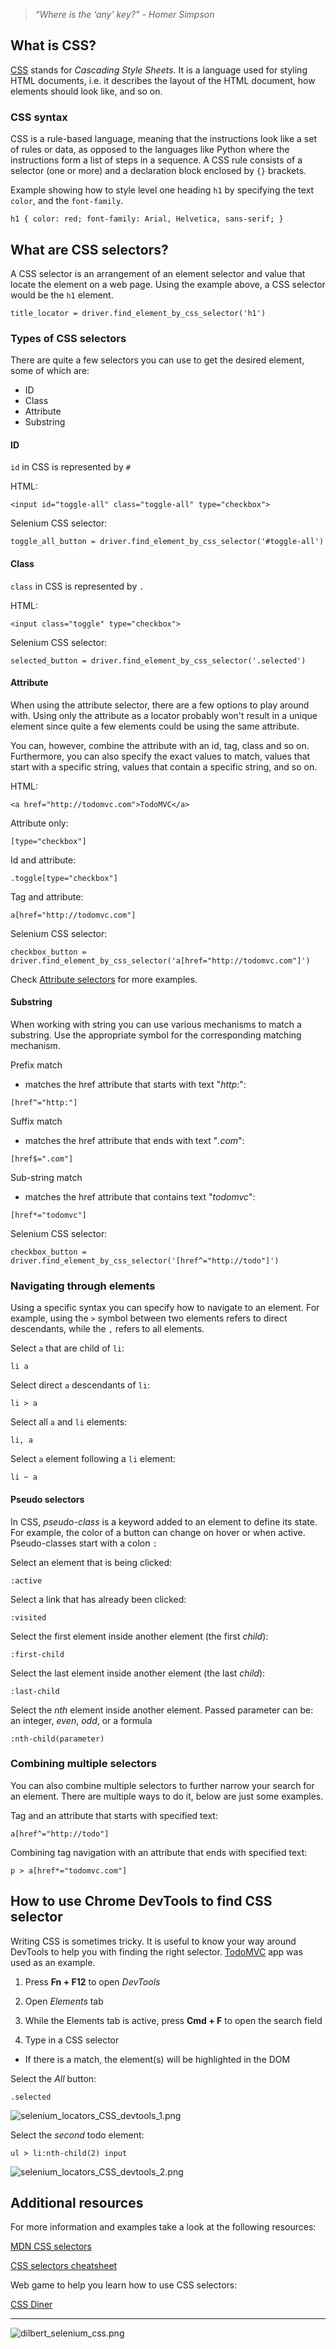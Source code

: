 > *“Where is the ‘any’ key?” - Homer Simpson*


## What is CSS?
[CSS](https://developer.mozilla.org/en-US/docs/Learn/CSS/First_steps/What_is_CSS) stands for _Cascading Style Sheets_. It is a language used for styling HTML documents, i.e. it describes the layout of the HTML document, how elements should look like, and so on.


### CSS syntax

CSS is a rule-based language, meaning that the instructions look like a set of rules or data, as opposed to the languages like Python where the instructions form a list of steps in a sequence.
A CSS rule consists of a selector (one or more) and a declaration block enclosed by `{}` brackets.

Example showing how to style level one heading `h1` by specifying the text `color`, and the `font-family`.

`
h1 {
    color: red;
    font-family: Arial, Helvetica, sans-serif;
}
`

## What are CSS selectors?

A CSS selector is an arrangement of an element selector and value that locate the element on a web page. 
Using the example above, a CSS selector would be the `h1` element. 

`title_locator = driver.find_element_by_css_selector('h1')`


### Types of CSS selectors

There are quite a few selectors you can use to get the desired element, some of which are:

- ID
- Class
- Attribute
- Substring


#### ID

`id` in CSS is represented by `#`

HTML: 

`<input id="toggle-all" class="toggle-all" type="checkbox">`


Selenium CSS selector: 

`toggle_all_button = driver.find_element_by_css_selector('#toggle-all')`


#### Class

`class` in CSS is represented by `.`

HTML: 

`<input class="toggle" type="checkbox">`

Selenium CSS selector: 

`selected_button = driver.find_element_by_css_selector('.selected')`


#### Attribute

When using the attribute selector, there are a few options to play around with.
Using only the attribute as a locator probably won't result in a unique element since quite a few elements could be using the same attribute.

You can, however, combine the attribute with an  id, tag, class and so on. 
Furthermore, you can also specify the exact values to match, values that start with a specific string, values that contain a specific string, and so on.

HTML: 

`<a href="http://todomvc.com">TodoMVC</a>`

Attribute only: 

`[type="checkbox"]`

Id and attribute: 

`.toggle[type="checkbox"]`

Tag and attribute: 

`a[href="http://todomvc.com"]`

Selenium CSS selector: 

`checkbox_button = driver.find_element_by_css_selector('a[href="http://todomvc.com"]')`


Check [Attribute selectors](https://developer.mozilla.org/en-US/docs/Web/CSS/Attribute_selectors) for more examples.

#### Substring

When working with string you can use various mechanisms to match a substring.
Use the appropriate symbol for the corresponding matching mechanism.

Prefix match
- matches the href attribute that starts with text "_http:_": 

`[href^="http:"]`

Suffix match
- matches the href attribute that ends with text "_.com_": 

`[href$=".com"]`

Sub-string match
- matches the href attribute that contains text "_todomvc_": 

`[href*="todomvc"]`

Selenium CSS selector:

`checkbox_button = driver.find_element_by_css_selector('[href^="http://todo"]')`

### Navigating through elements

Using a specific syntax you can specify how to navigate to an element.
For example, using the `>` symbol between two elements refers to direct descendants, while the `,` refers to all elements.

Select `a` that are child of `li`: 

`li a`

Select direct `a` descendants of `li`: 

`li > a`

Select all `a` and `li` elements: 

`li, a`

Select `a` element following a `li` element: 

`li ~ a`

#### Pseudo selectors

In CSS, _pseudo-class_ is a keyword added to an element to define its state. For example, the color of a button can change on hover or when active. 
Pseudo-classes start with a colon `:`

Select an element that is being clicked: 

`:active`

Select a link that has already been clicked: 

`:visited`

Select the first element inside another element (the first _child_): 

`:first-child`

Select the last element inside another element (the last _child_): 

`:last-child`

Select the _nth_ element inside another element. Passed parameter can be: an integer, _even_, _odd_, or a formula 

`:nth-child(parameter)` 


### Combining multiple selectors

You can also combine multiple selectors to further narrow your search for an element.
There are multiple ways to do it, below are just some examples.

Tag and an attribute that starts with specified text: 

`a[href^="http://todo"]`

Combining tag navigation with an attribute that ends with specified text: 

`p > a[href*="todomvc.com"]`


## How to use Chrome DevTools to find CSS selector

Writing CSS is sometimes tricky. It is useful to know your way around DevTools to help you with finding the right selector. 
[TodoMVC](https://todomvc.com/examples/vanillajs/) app was used as an example.

1. Press **Fn + F12** to open _DevTools_

2. Open _Elements_ tab

3. While the Elements tab is active, press **Cmd + F** to open the search field

4. Type in a CSS selector 
 - If there is a match, the element(s) will be highlighted in the DOM
 
Select the _All_ button: 

`.selected`

![selenium_locators_CSS_devtools_1.png](/img/selenium_locators_css_devtools_1.png)

Select the _second_ todo element: 

`ul > li:nth-child(2) input`

![selenium_locators_CSS_devtools_2.png](/img/selenium_locators_css_devtools_2.png)



## Additional resources

For more information and examples take a look at the following resources:

[MDN CSS selectors](https://developer.mozilla.org/en-US/docs/Learn/CSS/Building_blocks/Selectors)

[CSS selectors cheatsheet](https://dev.to/dawnind/css3-selectors-cheat-sheet-6dk)

Web game to help you learn how to use CSS selectors:

[CSS Diner](https://flukeout.github.io/)

---


![dilbert_selenium_css.png](/img/dilbert_selenium_css.png)